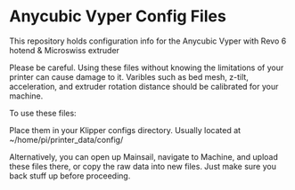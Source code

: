 # Anycubic Vyper Config Files 

This repository holds configuration info for the Anycubic Vyper with Revo 6 hotend &amp; Microswiss extruder

Please be careful. Using these files without knowing the limitations of your printer can cause damage to it. Varibles such as bed mesh, z-tilt, acceleration, and extruder rotation distance should be calibrated for your machine. 

To use these files: 

Place them in your Klipper configs directory. Usually located at ~/home/pi/printer_data/config/ 

Alternatively, you can open up Mainsail, navigate to Machine, and upload these files there, or copy the raw data into new files. Just make sure you back stuff up before proceeding. 

